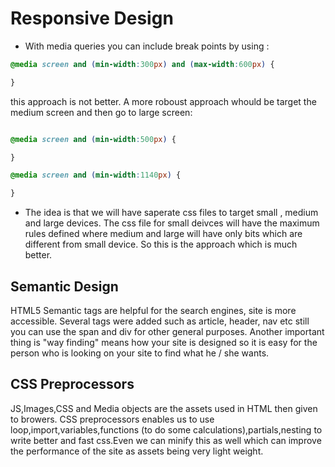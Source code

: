 # Responsive Design
- With media queries you can include break points by using :

```css
@media screen and (min-width:300px) and (max-width:600px) {

}
```

this approach is not better. A more roboust approach whould be target the medium screen and then go to large screen:

```css

@media screen and (min-width:500px) {

}

@media screen and (min-width:1140px) {

}
```

- The idea is that we will have saperate css files to target small , medium and large devices. The css file for small deivces will have the maximum rules defined where medium and large will have only bits which are different from small device. So this is the approach which is much better.

## Semantic Design

HTML5 Semantic tags are helpful for the search engines, site is more accessible. Several tags were added such as article, header, nav etc still you can use the span and div for other general purposes. Another important thing is "way finding" means how your site is designed so it is easy for the person who is looking on your site to find what he / she wants.

## CSS Preprocessors

JS,Images,CSS and Media objects are the assets used in HTML then given to browers. CSS preprocessors enables us to use loop,import,variables,functions (to do some calculations),partials,nesting to write better and fast css.Even we can minify this as well which can improve the performance of the site as assets being very light weight.